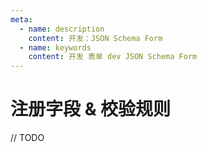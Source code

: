 ```yaml
---
meta:
  - name: description
    content: 开发：JSON Schema Form
  - name: keywords
    content: 开发 表单 dev JSON Schema Form
---
```


# 注册字段 & 校验规则

// TODO
